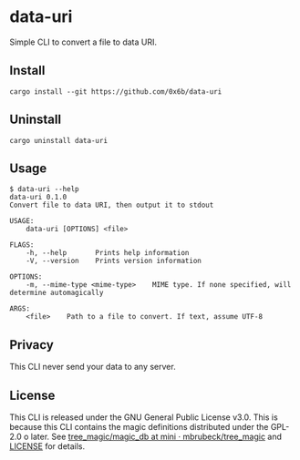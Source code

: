 # data-uri

Simple CLI to convert a file to data URI.

## Install

```shell
cargo install --git https://github.com/0x6b/data-uri
```

## Uninstall

```shell
cargo uninstall data-uri
```

## Usage

```shell
$ data-uri --help
data-uri 0.1.0
Convert file to data URI, then output it to stdout

USAGE:
    data-uri [OPTIONS] <file>

FLAGS:
    -h, --help       Prints help information
    -V, --version    Prints version information

OPTIONS:
    -m, --mime-type <mime-type>    MIME type. If none specified, will determine automagically

ARGS:
    <file>    Path to a file to convert. If text, assume UTF-8
```

## Privacy

This CLI never send your data to any server.

## License

This CLI is released under the GNU General Public License v3.0. This is because this CLI contains the magic definitions distributed under the GPL-2.0 o later. See [tree_magic/magic_db at mini · mbrubeck/tree_magic](https://github.com/mbrubeck/tree_magic/tree/adc1b4024cf0a44fdf9692ee721d36e5e8a03665/magic_db) and [LICENSE](LICENSE) for details.
